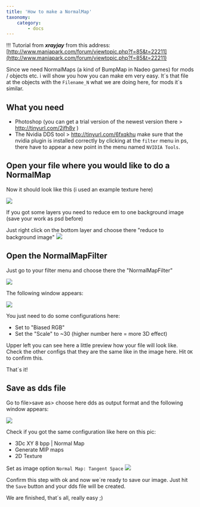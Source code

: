 ```yaml
---
title: 'How to make a NormalMap'
taxonomy:
    category:
        - docs
---
```


!!! Tutorial from ***xrayjay*** from this address: [http://www.maniapark.com/forum/viewtopic.php?f=85&t=22211](http://www.maniapark.com/forum/viewtopic.php?f=85&t=22211)


Since we need NormalMaps (a kind of BumpMap in Nadeo games) for mods / objects etc. i will show you how you can make em very easy.
It´s that file at the objects with the `Filename_N` what we are doing here, for mods it´s similar.

## What you need

* Photoshop (you can get a trial version of the newest version there > http://tinyurl.com/2jfh8v )
* The Nvidia DDS tool > http://tinyurl.com/6fxqkhu
make sure that the nvidia plugin is installed correctly by clicking at the `filter` menu in ps, there have to appear a new point in the menu named `NVIDIA Tools`.

## Open your file where you would like to do a NormalMap
Now it should look like this (i used an example texture here)

![](http://trackmania-carpark.com/imagespark/up4/52b7788e3e8a8.jpg)

If you got some layers you need to reduce em to one background image (save your work as psd before)

Just right click on the bottom layer and choose there "reduce to background image"
![](http://trackmania-carpark.com/imagespark/up4/52b778f5d49ca.jpg)

## Open the NormalMapFilter
Just go to your filter menu and choose there the "NormalMapFilter"

![](http://trackmania-carpark.com/imagespark/up4/52b7793ce2211.jpg)

The following window appears:

![](http://trackmania-carpark.com/imagespark/up4/52b77958d7482.jpg)

You just need to do some configurations here:

* Set to "Biased RGB"
* Set the "Scale" to ~30 (higher number here = more 3D effect)

Upper left you can see here a little preview how your file will look like.
Check the other configs that they are the same like in the image here.
Hit `OK` to confirm this.

That´s it!

## Save as dds file
Go to file>save as> choose here dds as output format and the following window appears:

![](http://trackmania-carpark.com/imagespark/up4/52b77a417789d.jpg)

Check if you got the same configuration like here on this pic:


* 3Dc XY 8 bpp | Normal Map
* Generate MIP maps
* 2D Texture

Set as image option `Normal Map: Tangent Space`
![](http://trackmania-carpark.com/imagespark/up4/545771fff4083.jpg)

Confirm this step with ok and now we´re ready to save our image.
Just hit the `Save` button and your dds file will be created.

We are finished, that´s all, really easy ;)